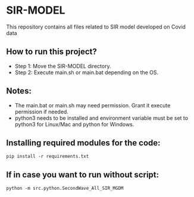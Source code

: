 # SIR-MODEL
This repository contains all files related to SIR model developed on Covid data

## How to run this project?

* Step 1: Move the SIR-MODEL directory.
* Step 2: Execute main.sh or main.bat depending on the OS.

## Notes:

* The main.bat or main.sh may need permission. Grant it execute permission if needed.
* python3 needs to be installed and environment variable must be set to python3 for Linux/Mac and python for Windows.

## Installing required modules for the code:

    pip install -r requirements.txt

## If in case you want to run without script:

    python -m src.python.SecondWave_All_SIR_MGDM